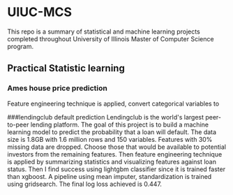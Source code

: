 # UIUC-MCS

This repo is a summary of statistical and machine learning projects completed throughout University of Illinois Master of Computer Science
program. 

## Practical Statistic learning
### Ames house price prediction 
Feature engineering technique is applied, convert categorical variables to

###lendingclub default prediction
Lendingclub is the world's largest peer-to-peer lending platform. The goal of this project is to build a machine learning model to predict 
the probability that a loan will default. The data size is 1.8GB with 1.6 million rows and 150 variables. Features with 30% missing data 
are dropped. Choose those that would be available to potential investors from the remaining features. Then feature engineering technique 
is applied by summarizing statistics and visualizing features against loan status. Then I find success using lightgbm classifier since it
is trained faster than xgboost. A pipeline using mean imputer, standardization is trained using gridsearch. The final log loss achieved 
is 0.447.
